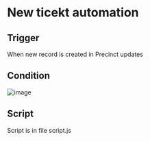 # New ticekt automation

## Trigger

When new record is created in Precinct updates

## Condition

![image](https://github.com/user-attachments/assets/a757c251-7ca7-45b6-85da-d82a7fe3f29c)

## Script

Script is in file script.js
